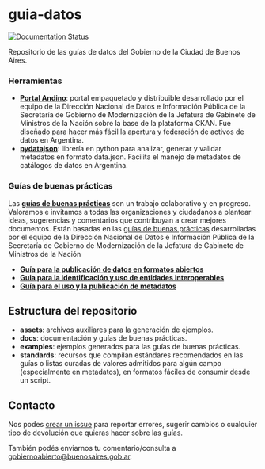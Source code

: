 # guia-datos

[![Documentation Status](http://readthedocs.org/projects/paquete-apertura-datos/badge/?version=stable)](http://paquete-apertura-datos.readthedocs.org/es/stable/?badge=stable)

Repositorio de las guías de datos del Gobierno de la Ciudad de Buenos Aires.

### Herramientas

* **[Portal Andino](https://github.com/datosgobar/portal-andino)**: portal empaquetado y distribuible desarrollado por el equipo de la Dirección Nacional de Datos e Información Pública de la Secretaría de Gobierno de Modernización de la Jefatura de Gabinete de Ministros de la Nación sobre la base de la plataforma CKAN. Fue diseñado para hacer más fácil la apertura y federación de activos de datos en Argentina.
* **[pydatajson](https://github.com/datosgobar/pydatajson)**: librería en python para analizar, generar y validar metadatos en formato data.json. Facilita el manejo de metadatos de catálogos de datos en Argentina.

### Guías de buenas prácticas

Las **[guías de buenas prácticas](https://datosgcba.github.io/guia-datos)** son un trabajo colaborativo y en progreso. Valoramos e invitamos a todas las organizaciones y ciudadanos a plantear ideas, sugerencias y comentarios que contribuyan a crear mejores documentos. Están basadas en las [guías de buenas prácticas](https://paquete-apertura-datos.readthedocs.io/es/stable/) desarrolladas por el equipo de la Dirección Nacional de Datos e Información Pública de la Secretaría de Gobierno de Modernización de la Jefatura de Gabinete de Ministros de la Nación

* **[Guía para la publicación de datos en formatos abiertos](https://datosgcba.github.io/guia-datos/guia-abiertos)**
* **[Guia para la identificación y uso de entidades interoperables](https://datosgcba.github.io/guia-datos/guia-interoperables/)**
* **[Guía para el uso y la publicación de metadatos](https://datosgcba.github.io/guia-datos/guia-metadatos/)**

## Estructura del repositorio

* **assets**: archivos auxiliares para la generación de ejemplos.
* **docs**: documentación y guías de buenas prácticas.
* **examples**: ejemplos generados para las guías de buenas prácticas.
* **standards**: recursos que compilan estándares recomendados en las guías o listas curadas de valores admitidos para algún campo (especialmente en metadatos), en formatos fáciles de consumir desde un script.

## Contacto

Nos podes [crear un issue](https://github.com/datosgcba/guia-datos/issues/new) para reportar errores, sugerir cambios o cualquier tipo de devolución que quieras hacer sobre las guías.

También podés enviarnos tu comentario/consulta a [gobiernoabierto@buenosaires.gob.ar](mailto:gobiernoabierto@buenosaires.gob.ar).


